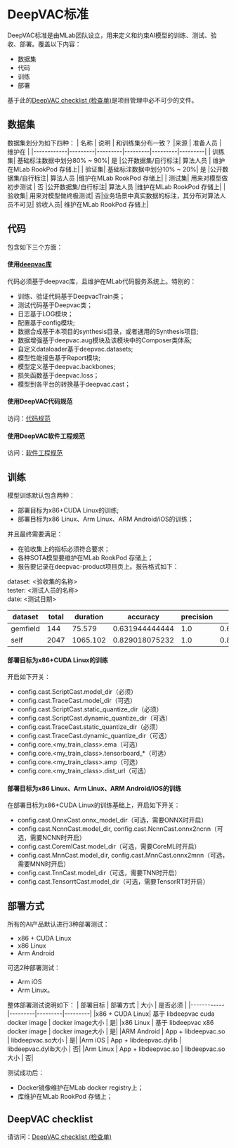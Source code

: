 # DeepVAC标准
DeepVAC标准是由MLab团队设立，用来定义和约束AI模型的训练、测试、验收、部署。覆盖以下内容：
- 数据集
- 代码
- 训练
- 部署

基于此的[DeepVAC checklist (检查单)](./deepvac_checklist.md)是项目管理中必不可少的文件。

## 数据集
数据集划分为如下四种：
|  名称      |  说明   | 和训练集分布一致？  |来源 | 准备人员 | 维护在 |
|------------|---------|---------|---------|---------|---------|
| 训练集| 基础标注数据中划分80% ~ 90%| 是 |公开数据集/自行标注| 算法人员 | 维护在MLab RookPod 存储上|
| 验证集| 基础标注数据中划分10% ~ 20%| 是 |公开数据集/自行标注| 算法人员 |维护在MLab RookPod 存储上|
| 测试集| 用来对模型做初步测试   | 否 |公开数据集/自行标注| 算法人员 |维护在MLab RookPod 存储上|
| 验收集| 用来对模型做终极测试| 否|业务场景中真实数据的标注，其分布对算法人员不可见| 验收人员| 维护在MLab RookPod 存储上|

## 代码
包含如下三个方面：
#### 使用[deepvac库](./lib.md)
代码必须基于deepvac库，且维护在MLab代码服务系统上。特别的：
- 训练、验证代码基于DeepvacTrain类；
- 测试代码基于Deepvac类；
- 日志基于LOG模块；
- 配置基于config模块;
- 数据合成基于本项目的synthesis目录，或者通用的Synthesis项目;
- 数据增强基于deepvac.aug模块及该模块中的Composer类体系;
- 自定义dataloader基于deepvac.datasets;
- 模型性能报告基于Report模块;
- 模型定义基于deepvac.backbones;
- 损失函数基于deepvac.loss；
- 模型到各平台的转换基于deepvac.cast；

#### 使用DeepVAC代码规范
访问：[代码规范](./code_standard.md)

#### 使用DeepVAC软件工程规范
访问：[软件工程规范](./arch.md)


## 训练
模型训练默认包含两种：
- 部署目标为x86+CUDA Linux的训练;
- 部署目标为x86 Linux、Arm Linux、ARM Android/iOS的训练；

并且最终需要满足：
- 在验收集上的指标必须符合要求；
- 各种SOTA模型要维护在MLab RookPod 存储上；
- 报告要记录在deepvac-product项目页上。报告格式如下： 

dataset: <验收集的名称>  
tester: <测试人员的名称>  
date: <测试日期>

|dataset|total|duration|accuracy|precision|recall|miss|error|
|--|--|--|--|--|--|--|--|
|gemfield|144|75.579|0.631944444444|1.0|0.631944444444|0.118055555556|0.368055555556|
|self|2047|1065.102|0.829018075232|1.0|0.829018075232|0.0229604298974|0.170981924768|

#### 部署目标为x86+CUDA Linux的训练
开启如下开关：
- config.cast.ScriptCast.model_dir（必须）
- config.cast.TraceCast.model_dir（可选）
- config.cast.ScriptCast.static_quantize_dir（必须）
- config.cast.ScriptCast.dynamic_quantize_dir（可选）
- config.cast.TraceCast.static_quantize_dir（必须）
- config.cast.TraceCast.dynamic_quantize_dir（可选）
- config.core.<my_train_class>.ema（可选）
- config.core.<my_train_class>.tensorboard_*（可选）
- config.core.<my_train_class>.amp（可选）
- config.core.<my_train_class>.dist_url（可选）

#### 部署目标为x86 Linux、Arm Linux、ARM Android/iOS的训练
在部署目标为x86+CUDA Linux的训练基础上，开启如下开关：
- config.cast.OnnxCast.onnx_model_dir（可选，需要ONNX时开启）
- config.cast.NcnnCast.model_dir, config.cast.NcnnCast.onnx2ncnn（可选，需要NCNN时开启）
- config.cast.CoremlCast.model_dir（可选，需要CoreML时开启）
- config.cast.MnnCast.model_dir, config.cast.MnnCast.onnx2mnn（可选，需要MNN时开启）
- config.cast.TnnCast.model_dir（可选，需要TNN时开启）
- config.cast.TensorrtCast.model_dir（可选，需要TensorRT时开启）
## 部署方式
所有的AI产品默认进行3种部署测试：
- x86 + CUDA Linux
- x86 Linux
- Arm Android

可选2种部署测试：
- Arm iOS
- Arm Linux。

整体部署测试说明如下：
|  部署目标  | 部署方式 | 大小 | 是否必须   | 
|------------|---------|---------|---------|
|x86 + CUDA Linux| 基于 libdeepvac cuda docker image | docker image大小 | 是|
|x86 Linux   | 基于 libdeepvac x86 docker image | docker image大小 | 是|
|ARM Android | App + libdeepvac.so | libdeepvac.so大小 | 是|
|Arm iOS     | App + libdeepvac.dylib | libdeepvac.dylib大小 | 否|
|Arm Linux   | App + libdeepvac.so | libdeepvac.so大小 | 否|

测试成功后：
- Docker镜像维护在MLab docker registry上；
- 库维护在MLab RookPod 存储上；

## DeepVAC checklist
请访问：[DeepVAC checklist (检查单)](./deepvac_checklist.md)


